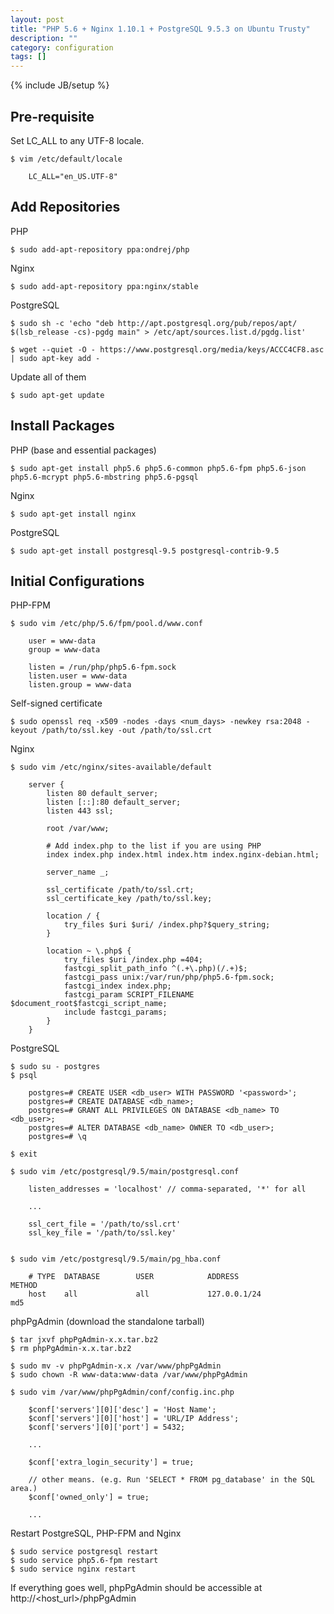 ```yaml
---
layout: post
title: "PHP 5.6 + Nginx 1.10.1 + PostgreSQL 9.5.3 on Ubuntu Trusty"
description: ""
category: configuration
tags: []
---
```

{% include JB/setup %}


## Pre-requisite

Set LC_ALL to any UTF-8 locale.

    $ vim /etc/default/locale

        LC_ALL="en_US.UTF-8"

## Add Repositories

PHP

    $ sudo add-apt-repository ppa:ondrej/php

Nginx

    $ sudo add-apt-repository ppa:nginx/stable

PostgreSQL

    $ sudo sh -c 'echo "deb http://apt.postgresql.org/pub/repos/apt/ $(lsb_release -cs)-pgdg main" > /etc/apt/sources.list.d/pgdg.list'

    $ wget --quiet -O - https://www.postgresql.org/media/keys/ACCC4CF8.asc | sudo apt-key add -

Update all of them

    $ sudo apt-get update


## Install Packages

PHP (base and essential packages)

    $ sudo apt-get install php5.6 php5.6-common php5.6-fpm php5.6-json php5.6-mcrypt php5.6-mbstring php5.6-pgsql

Nginx

    $ sudo apt-get install nginx

PostgreSQL

    $ sudo apt-get install postgresql-9.5 postgresql-contrib-9.5


## Initial Configurations

PHP-FPM

    $ sudo vim /etc/php/5.6/fpm/pool.d/www.conf

        user = www-data
        group = www-data

        listen = /run/php/php5.6-fpm.sock
        listen.user = www-data
        listen.group = www-data

Self-signed certificate

    $ sudo openssl req -x509 -nodes -days <num_days> -newkey rsa:2048 -keyout /path/to/ssl.key -out /path/to/ssl.crt

Nginx

    $ sudo vim /etc/nginx/sites-available/default

        server {
            listen 80 default_server;
            listen [::]:80 default_server;
            listen 443 ssl;

            root /var/www;

            # Add index.php to the list if you are using PHP
            index index.php index.html index.htm index.nginx-debian.html;

            server_name _;

            ssl_certificate /path/to/ssl.crt;
            ssl_certificate_key /path/to/ssl.key;

            location / {
                try_files $uri $uri/ /index.php?$query_string;
            }

            location ~ \.php$ {
                try_files $uri /index.php =404;
                fastcgi_split_path_info ^(.+\.php)(/.+)$;
                fastcgi_pass unix:/var/run/php/php5.6-fpm.sock;
                fastcgi_index index.php;
                fastcgi_param SCRIPT_FILENAME $document_root$fastcgi_script_name;
                include fastcgi_params;
            }
        }

PostgreSQL

    $ sudo su - postgres
    $ psql

        postgres=# CREATE USER <db_user> WITH PASSWORD '<password>';
        postgres=# CREATE DATABASE <db_name>;
        postgres=# GRANT ALL PRIVILEGES ON DATABASE <db_name> TO <db_user>;
        postgres=# ALTER DATABASE <db_name> OWNER TO <db_user>;
        postgres=# \q

    $ exit

    $ sudo vim /etc/postgresql/9.5/main/postgresql.conf

        listen_addresses = 'localhost' // comma-separated, '*' for all

        ...

        ssl_cert_file = '/path/to/ssl.crt'
        ssl_key_file = '/path/to/ssl.key'


    $ sudo vim /etc/postgresql/9.5/main/pg_hba.conf

        # TYPE  DATABASE        USER            ADDRESS                 METHOD
        host    all             all             127.0.0.1/24            md5

phpPgAdmin (download the standalone tarball)

    $ tar jxvf phpPgAdmin-x.x.tar.bz2
    $ rm phpPgAdmin-x.x.tar.bz2

    $ sudo mv -v phpPgAdmin-x.x /var/www/phpPgAdmin
    $ sudo chown -R www-data:www-data /var/www/phpPgAdmin

    $ sudo vim /var/www/phpPgAdmin/conf/config.inc.php

        $conf['servers'][0]['desc'] = 'Host Name';
        $conf['servers'][0]['host'] = 'URL/IP Address';
        $conf['servers'][0]['port'] = 5432;

        ...

        $conf['extra_login_security'] = true;

        // other means. (e.g. Run 'SELECT * FROM pg_database' in the SQL area.)
        $conf['owned_only'] = true;

        ...

Restart PostgreSQL, PHP-FPM and Nginx

    $ sudo service postgresql restart
    $ sudo service php5.6-fpm restart
    $ sudo service nginx restart

If everything goes well, phpPgAdmin should be accessible at http://&lt;host_url&gt;/phpPgAdmin
